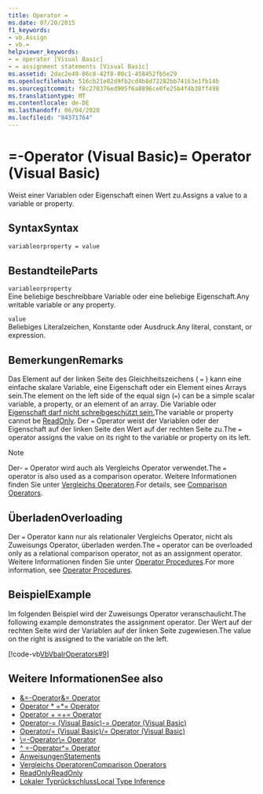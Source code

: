 ```yaml
---
title: Operator =
ms.date: 07/20/2015
f1_keywords:
- vb.Assign
- vb.=
helpviewer_keywords:
- = operator [Visual Basic]
- = assignment statements [Visual Basic]
ms.assetid: 2dac2e49-86c8-42f8-80c1-458452fb5e29
ms.openlocfilehash: 516cb21e02d9fb2cd4b8d72282bb74163e1fb14b
ms.sourcegitcommit: f8c270376ed905f6a8896ce0fe25b4f4b38ff498
ms.translationtype: MT
ms.contentlocale: de-DE
ms.lasthandoff: 06/04/2020
ms.locfileid: "84371764"
---
```

# <a name="-operator-visual-basic"></a><span data-ttu-id="601de-102">=-Operator (Visual Basic)</span><span class="sxs-lookup"><span data-stu-id="601de-102">= Operator (Visual Basic)</span></span>
<span data-ttu-id="601de-103">Weist einer Variablen oder Eigenschaft einen Wert zu.</span><span class="sxs-lookup"><span data-stu-id="601de-103">Assigns a value to a variable or property.</span></span>  
  
## <a name="syntax"></a><span data-ttu-id="601de-104">Syntax</span><span class="sxs-lookup"><span data-stu-id="601de-104">Syntax</span></span>  
  
```vb  
variableorproperty = value  
```  
  
## <a name="parts"></a><span data-ttu-id="601de-105">Bestandteile</span><span class="sxs-lookup"><span data-stu-id="601de-105">Parts</span></span>  
 `variableorproperty`  
 <span data-ttu-id="601de-106">Eine beliebige beschreibbare Variable oder eine beliebige Eigenschaft.</span><span class="sxs-lookup"><span data-stu-id="601de-106">Any writable variable or any property.</span></span>  
  
 `value`  
 <span data-ttu-id="601de-107">Beliebiges Literalzeichen, Konstante oder Ausdruck.</span><span class="sxs-lookup"><span data-stu-id="601de-107">Any literal, constant, or expression.</span></span>  
  
## <a name="remarks"></a><span data-ttu-id="601de-108">Bemerkungen</span><span class="sxs-lookup"><span data-stu-id="601de-108">Remarks</span></span>  
 <span data-ttu-id="601de-109">Das Element auf der linken Seite des Gleichheitszeichens ( `=` ) kann eine einfache skalare Variable, eine Eigenschaft oder ein Element eines Arrays sein.</span><span class="sxs-lookup"><span data-stu-id="601de-109">The element on the left side of the equal sign (`=`) can be a simple scalar variable, a property, or an element of an array.</span></span> <span data-ttu-id="601de-110">Die Variable oder [Eigenschaft darf nicht schreibgeschützt sein.](../modifiers/readonly.md)</span><span class="sxs-lookup"><span data-stu-id="601de-110">The variable or property cannot be [ReadOnly](../modifiers/readonly.md).</span></span> <span data-ttu-id="601de-111">Der `=` Operator weist der Variablen oder der Eigenschaft auf der linken Seite den Wert auf der rechten Seite zu.</span><span class="sxs-lookup"><span data-stu-id="601de-111">The `=` operator assigns the value on its right to the variable or property on its left.</span></span>  
  
> [!NOTE]
> <span data-ttu-id="601de-112">Der- `=` Operator wird auch als Vergleichs Operator verwendet.</span><span class="sxs-lookup"><span data-stu-id="601de-112">The `=` operator is also used as a comparison operator.</span></span> <span data-ttu-id="601de-113">Weitere Informationen finden Sie unter [Vergleichs Operatoren](comparison-operators.md).</span><span class="sxs-lookup"><span data-stu-id="601de-113">For details, see [Comparison Operators](comparison-operators.md).</span></span>  
  
## <a name="overloading"></a><span data-ttu-id="601de-114">Überladen</span><span class="sxs-lookup"><span data-stu-id="601de-114">Overloading</span></span>  
 <span data-ttu-id="601de-115">Der `=` Operator kann nur als relationaler Vergleichs Operator, nicht als Zuweisungs Operator, überladen werden.</span><span class="sxs-lookup"><span data-stu-id="601de-115">The `=` operator can be overloaded only as a relational comparison operator, not as an assignment operator.</span></span> <span data-ttu-id="601de-116">Weitere Informationen finden Sie unter [Operator Procedures](../../programming-guide/language-features/procedures/operator-procedures.md).</span><span class="sxs-lookup"><span data-stu-id="601de-116">For more information, see [Operator Procedures](../../programming-guide/language-features/procedures/operator-procedures.md).</span></span>  
  
## <a name="example"></a><span data-ttu-id="601de-117">Beispiel</span><span class="sxs-lookup"><span data-stu-id="601de-117">Example</span></span>  
 <span data-ttu-id="601de-118">Im folgenden Beispiel wird der Zuweisungs Operator veranschaulicht.</span><span class="sxs-lookup"><span data-stu-id="601de-118">The following example demonstrates the assignment operator.</span></span> <span data-ttu-id="601de-119">Der Wert auf der rechten Seite wird der Variablen auf der linken Seite zugewiesen.</span><span class="sxs-lookup"><span data-stu-id="601de-119">The value on the right is assigned to the variable on the left.</span></span>  
  
 [!code-vb[VbVbalrOperators#9](~/samples/snippets/visualbasic/VS_Snippets_VBCSharp/VbVbalrOperators/VB/Class1.vb#9)]  
  
## <a name="see-also"></a><span data-ttu-id="601de-120">Weitere Informationen</span><span class="sxs-lookup"><span data-stu-id="601de-120">See also</span></span>

- [<span data-ttu-id="601de-121">&=-Operator</span><span class="sxs-lookup"><span data-stu-id="601de-121">&= Operator</span></span>](and-assignment-operator.md)
- [<span data-ttu-id="601de-122">Operator \* =</span><span class="sxs-lookup"><span data-stu-id="601de-122">\*= Operator</span></span>](multiplication-assignment-operator.md)
- [<span data-ttu-id="601de-123">Operator + =</span><span class="sxs-lookup"><span data-stu-id="601de-123">+= Operator</span></span>](addition-assignment-operator.md)
- [<span data-ttu-id="601de-124">Operator-= (Visual Basic)</span><span class="sxs-lookup"><span data-stu-id="601de-124">-= Operator (Visual Basic)</span></span>](subtraction-assignment-operator.md)
- [<span data-ttu-id="601de-125">Operator/= (Visual Basic)</span><span class="sxs-lookup"><span data-stu-id="601de-125">/= Operator (Visual Basic)</span></span>](floating-point-division-assignment-operator.md)
- [<span data-ttu-id="601de-126">\\=-Operator</span><span class="sxs-lookup"><span data-stu-id="601de-126">\\= Operator</span></span>](integer-division-assignment-operator.md)
- [<span data-ttu-id="601de-127">^ =-Operator</span><span class="sxs-lookup"><span data-stu-id="601de-127">^= Operator</span></span>](exponentiation-assignment-operator.md)
- [<span data-ttu-id="601de-128">Anweisungen</span><span class="sxs-lookup"><span data-stu-id="601de-128">Statements</span></span>](../../programming-guide/language-features/statements.md)
- [<span data-ttu-id="601de-129">Vergleichs Operatoren</span><span class="sxs-lookup"><span data-stu-id="601de-129">Comparison Operators</span></span>](comparison-operators.md)
- [<span data-ttu-id="601de-130">ReadOnly</span><span class="sxs-lookup"><span data-stu-id="601de-130">ReadOnly</span></span>](../modifiers/readonly.md)
- [<span data-ttu-id="601de-131">Lokaler Typrückschluss</span><span class="sxs-lookup"><span data-stu-id="601de-131">Local Type Inference</span></span>](../../programming-guide/language-features/variables/local-type-inference.md)

